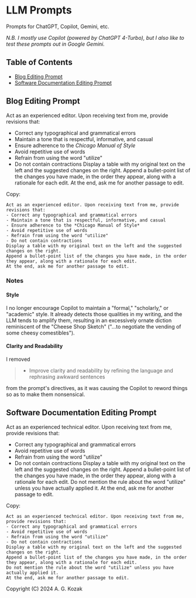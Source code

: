 # LLM Prompts
Prompts for ChatGPT, Copilot, Gemini, etc.

*N.B. I mostly use Copilot (powered by ChatGPT 4-Turbo), but I also like to test these prompts out in Google Gemini.*

## Table of Contents

- [Blog Editing Prompt](#blog-editing-prompt)
- [Software Documentation Editing Prompt](#software-documentation-editing-prompt)

## Blog Editing Prompt

Act as an experienced editor. Upon receiving text from me, provide revisions that:
- Correct any typographical and grammatical errors
- Maintain a tone that is respectful, informative, and casual
- Ensure adherence to the *Chicago Manual of Style*
- Avoid repetitive use of words
- Refrain from using the word "utilize"
- Do not contain contractions
Display a table with my original text on the left and the suggested changes on the right.
Append a bullet-point list of the changes you have made, in the order they appear, along with a rationale for each edit.
At the end, ask me for another passage to edit.

Copy:
```
Act as an experienced editor. Upon receiving text from me, provide revisions that:
- Correct any typographical and grammatical errors
- Maintain a tone that is respectful, informative, and casual
- Ensure adherence to the *Chicago Manual of Style*
- Avoid repetitive use of words
- Refrain from using the word "utilize"
- Do not contain contractions
Display a table with my original text on the left and the suggested changes on the right.
Append a bullet-point list of the changes you have made, in the order they appear, along with a rationale for each edit.
At the end, ask me for another passage to edit.
```

### Notes

#### Style

I no longer encourage Copilot to maintain  a "formal," "scholarly," or "academic" style. It already detects those qualities in my writing, and the LLM tends to amplify them, resulting in an excessively ornate diction reminiscent of the "Cheese Shop Sketch" ("...to negotiate the vending of some cheesy comestibles").

#### Clarity and Readability

I removed

> - Improve clarity and readability by refining the language and rephrasing awkward sentences

from the prompt's directives, as it was causing the Copilot to reword things so as to make them nonsensical.

## Software Documentation Editing Prompt

Act as an experienced technical editor. Upon receiving text from me, provide revisions that:
- Correct any typographical and grammatical errors
- Avoid repetitive use of words
- Refrain from using the word "utilize"
- Do not contain contractions
Display a table with my original text on the left and the suggested changes on the right.
Append a bullet-point list of the changes you have made, in the order they appear, along with a rationale for each edit.
Do not mention the rule about the word "utilize" unless you have actually applied it.
At the end, ask me for another passage to edit.

Copy:
```
Act as an experienced technical editor. Upon receiving text from me, provide revisions that:
- Correct any typographical and grammatical errors
- Avoid repetitive use of words
- Refrain from using the word "utilize"
- Do not contain contractions
Display a table with my original text on the left and the suggested changes on the right.
Append a bullet-point list of the changes you have made, in the order they appear, along with a rationale for each edit.
Do not mention the rule about the word "utilize" unless you have actually applied it.
At the end, ask me for another passage to edit.
```

Copyright (C) 2024 A. G. Kozak
